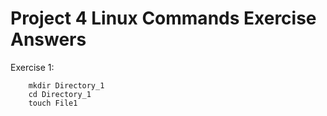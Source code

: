 # Project 4 Linux Commands Exercise Answers
Exercise 1:
```
    mkdir Directory_1
    cd Directory_1
    touch File1
```
